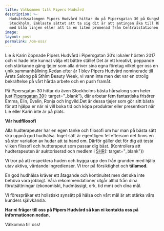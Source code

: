 ```yaml
---
title: Välkommen till Pipers Hudvård
description: >-
  Hudvårdssalongen Pipers Hudvård hittar du på Pipersgatan 30 på Kungsholmen i
  Stockholm. Enklaste sättet att ta sig dit är att antingen åka till Rådhuset
  med blåa linjen eller att ta en liten promenad från Centralstationen.
image:
layout: post
permalink: /om-oss/
---
```

Lie & Karin öppnade Pipers Hudv&aring;rd i Pipersgatan 30’s lokaler hösten 2017 och vi hade inte kunnat välja ett bättre ställe\! Det är ett kreativt, peppande och stärkande gäng tjejer som alla driver sina egna företag vilket ger oss en unik sammanh&aring;llning.Redan efter &aring;r 1 blev Pipers Hudv&aring;rd nominerade till &Aring;rets Salong p&aring; Sthlm Beauty Week, vi vann inte men det var en otrolig bekräftelse p&aring; v&aring;rt h&aring;rda arbete och en push fram&aring;t.

P&aring; Pipersgatan 30 hittar du även Stockholms bästa h&aring;rsalong som heter just [Pipersgatan 30](https://www.pipersgatan30.se/){: target="_blank"}, där arbetar fem fantastiska frisörer Emma, Elin, Evelin, Ronja och Ingvild.Det är dessa tjejer som gör sitt bästa för att hjälpa er när ni vill boka tid och köpa produkter eller presentkort när Lie eller Karin inte är p&aring; plats.

**V&aring;r hudfilosofi**

Alla hudterapeuter har en egen tanke och filosofi om hur man p&aring; bästa sätt ska uppn&aring; god hudhälsa. Inget sätt är egentligen fel eftersom det finns en s&aring; stor variation av hudar att ta hand om. Därför gäller det för dig att testa vilken filosofi och hudterapeut som passar dig bäst. (Kontrollera att hudterapeuten är auktoriserad och medlem i [SHR](https://www.shr.nu/medlemssalonger){: target="_blank"})

Vi tror p&aring; att respektera huden och bygga upp den fr&aring;n grunden med hjälp utav aktiva, v&aring;rdande ingredienser. Vi tror p&aring; försiktighet och **t&aring;lamod**.

En god hudhälsa kräver ett &aring;tagande och kontinuitet men det ska inte behöva vara jobbigt. V&aring;ra rekommendationer utg&aring;r alltid fr&aring;n dina förutsättningar (ekonomiskt, hudmässigt, ork, tid mm) och dina m&aring;l.

Vi förespr&aring;kar ett holistiskt synsätt p&aring; hälsa och v&aring;rt m&aring;l är att stärka v&aring;ra kunders självkänsla.

**Har ni fr&aring;gor till oss p&aring; Pipers Hudv&aring;rd så kan ni kontakta oss på informationen nedan.**

Välkomna till oss\!